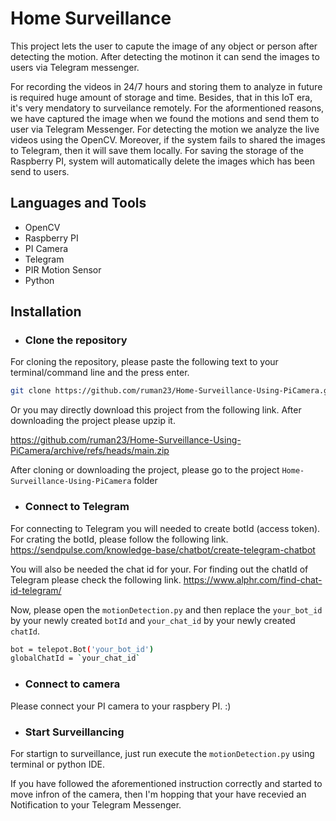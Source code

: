 # Home Surveillance

This project lets the user to capute the image of any object or person after detecting the motion. After detecting the motinon it can send the images to users via Telegram messenger. 

For recording the videos in 24/7 hours and storing them to analyze in future is required huge amount of storage and time. Besides, that in this IoT era, it's very mendatory to surveilance remotely. For the aformentioned reasons, we have captured the image when we found the motions and send them to user via Telegram Messenger. 
For detecting the motion we analyze the live videos using the OpenCV. Moreover, if the system fails to shared the images to Telegram, then it will save them locally. For saving the storage of the Raspberry PI, system will automatically delete the images which has been send to users.  


## Languages and Tools


- OpenCV
- Raspberry PI
- PI Camera
- Telegram
- PIR Motion Sensor
- Python

## Installation
- ### Clone the repository

For cloning the repository, please paste the following text to your terminal/command line and the press enter. 
```bash
git clone https://github.com/ruman23/Home-Surveillance-Using-PiCamera.git
```
Or you may directly download this project from the following link. After downloading the project please upzip it. 

https://github.com/ruman23/Home-Surveillance-Using-PiCamera/archive/refs/heads/main.zip


After cloning or downloading the project, please go to the project `Home-Surveillance-Using-PiCamera` folder

- ### Connect to Telegram

For connecting to Telegram you will needed to create botId (access token). For crating the botId, please follow the following link. 
https://sendpulse.com/knowledge-base/chatbot/create-telegram-chatbot

You will also be needed the chat id for your. For finding out the chatId of Telegram please check the following link.
https://www.alphr.com/find-chat-id-telegram/

Now, please open the `motionDetection.py` and then replace the  `your_bot_id` by  your newly created `botId` and `your_chat_id` by your newly created `chatId`.

```bash
bot = telepot.Bot('your_bot_id')
globalChatId = `your_chat_id`
``` 

- ### Connect to camera

Please connect your PI camera to your raspbery PI. :) 
 
- ### Start Surveillancing
For startign to surveillance, just run execute the  `motionDetection.py` using terminal or python IDE. 

If you have followed the aforementioned instruction correctly and started to move infron of the camera, then I'm hopping that your have recevied an Notification to your Telegram Messenger. 
